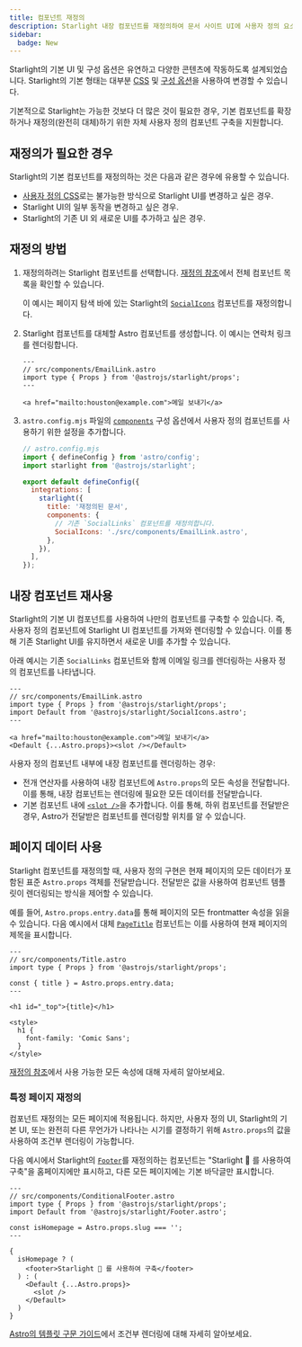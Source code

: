 ```yaml
---
title: 컴포넌트 재정의
description: Starlight 내장 컴포넌트를 재정의하여 문서 사이트 UI에 사용자 정의 요소를 추가하는 방법에 대해 알아보세요.
sidebar:
  badge: New
---
```


Starlight의 기본 UI 및 구성 옵션은 유연하고 다양한 콘텐츠에 작동하도록 설계되었습니다. Starlight의 기본 형태는 대부분 [CSS](/ko/guides/css-and-tailwind/) 및 [구성 옵션](/ko/guides/customization/)을 사용하여 변경할 수 있습니다.

기본적으로 Starlight는 가능한 것보다 더 많은 것이 필요한 경우, 기본 컴포넌트를 확장하거나 재정의(완전히 대체)하기 위한 자체 사용자 정의 컴포넌트 구축을 지원합니다.

## 재정의가 필요한 경우

Starlight의 기본 컴포넌트를 재정의하는 것은 다음과 같은 경우에 유용할 수 있습니다.

- [사용자 정의 CSS](/ko/guides/css-and-tailwind/)로는 불가능한 방식으로 Starlight UI를 변경하고 싶은 경우.
- Starlight UI의 일부 동작을 변경하고 싶은 경우.
- Starlight의 기존 UI 외 새로운 UI를 추가하고 싶은 경우.

## 재정의 방법

1. 재정의하려는 Starlight 컴포넌트를 선택합니다.
   [재정의 참조](/ko/reference/overrides/)에서 전체 컴포넌트 목록을 확인할 수 있습니다.

   이 예시는 페이지 탐색 바에 있는 Starlight의 [`SocialIcons`](/ko/reference/overrides/#socialicons) 컴포넌트를 재정의합니다.

2. Starlight 컴포넌트를 대체할 Astro 컴포넌트를 생성합니다.
   이 예시는 연락처 링크를 렌더링합니다.

   ```astro
   ---
   // src/components/EmailLink.astro
   import type { Props } from '@astrojs/starlight/props';
   ---

   <a href="mailto:houston@example.com">메일 보내기</a>
   ```

3. `astro.config.mjs` 파일의 [`components`](/ko/reference/configuration/#components) 구성 옵션에서 사용자 정의 컴포넌트를 사용하기 위한 설정을 추가합니다.

   ```js {9-12}
   // astro.config.mjs
   import { defineConfig } from 'astro/config';
   import starlight from '@astrojs/starlight';

   export default defineConfig({
     integrations: [
       starlight({
         title: '재정의된 문서',
         components: {
           // 기존 `SocialLinks` 컴포넌트를 재정의합니다.
           SocialIcons: './src/components/EmailLink.astro',
         },
       }),
     ],
   });
   ```

## 내장 컴포넌트 재사용

Starlight의 기본 UI 컴포넌트를 사용하여 나만의 컴포넌트를 구축할 수 있습니다. 즉, 사용자 정의 컴포넌트에 Starlight UI 컴포넌트를 가져와 렌더링할 수 있습니다. 이를 통해 기존 Starlight UI를 유지하면서 새로운 UI를 추가할 수 있습니다.

아래 예시는 기존 `SocialLinks` 컴포넌트와 함께 이메일 링크를 렌더링하는 사용자 정의 컴포넌트를 나타냅니다.

```astro {4,8}
---
// src/components/EmailLink.astro
import type { Props } from '@astrojs/starlight/props';
import Default from '@astrojs/starlight/SocialIcons.astro';
---

<a href="mailto:houston@example.com">메일 보내기</a>
<Default {...Astro.props}><slot /></Default>
```

사용자 정의 컴포넌트 내부에 내장 컴포넌트를 렌더링하는 경우:

- 전개 연산자를 사용하여 내장 컴포넌트에 `Astro.props`의 모든 속성을 전달합니다. 이를 통해, 내장 컴포넌트는 렌더링에 필요한 모든 데이터를 전달받습니다.
- 기본 컴포넌트 내에 [`<slot />`](https://docs.astro.build/ko/core-concepts/astro-components/#슬롯)을 추가합니다. 이를 통해, 하위 컴포넌트를 전달받은 경우, Astro가 전달받은 컴포넌트를 렌더링할 위치를 알 수 있습니다.

## 페이지 데이터 사용

Starlight 컴포넌트를 재정의할 때, 사용자 정의 구현은 현재 페이지의 모든 데이터가 포함된 표준 `Astro.props` 객체를 전달받습니다.
전달받은 값을 사용하여 컴포넌트 템플릿이 렌더링되는 방식을 제어할 수 있습니다.

예를 들어, `Astro.props.entry.data`를 통해 페이지의 모든 frontmatter 속성을 읽을 수 있습니다. 다음 예시에서 대체 [`PageTitle`](/ko/reference/overrides/#pagetitle) 컴포넌트는 이를 사용하여 현재 페이지의 제목을 표시합니다.

```astro {5} "{title}"
---
// src/components/Title.astro
import type { Props } from '@astrojs/starlight/props';

const { title } = Astro.props.entry.data;
---

<h1 id="_top">{title}</h1>

<style>
  h1 {
    font-family: 'Comic Sans';
  }
</style>
```

[재정의 참조](/ko/reference/overrides/#prop-types)에서 사용 가능한 모든 속성에 대해 자세히 알아보세요.

### 특정 페이지 재정의

컴포넌트 재정의는 모든 페이지에 적용됩니다. 하지만, 사용자 정의 UI, Starlight의 기본 UI, 또는 완전히 다른 무언가가 나타나는 시기를 결정하기 위해 `Astro.props`의 값을 사용하여 조건부 렌더링이 가능합니다.

다음 예시에서 Starlight의 [`Footer`](/ko/reference/overrides/#footer-1)를 재정의하는 컴포넌트는 "Starlight 🌟 를 사용하여 구축"을 홈페이지에만 표시하고, 다른 모든 페이지에는 기본 바닥글만 표시합니다.

```astro
---
// src/components/ConditionalFooter.astro
import type { Props } from '@astrojs/starlight/props';
import Default from '@astrojs/starlight/Footer.astro';

const isHomepage = Astro.props.slug === '';
---

{
  isHomepage ? (
    <footer>Starlight 🌟 를 사용하여 구축</footer>
  ) : (
    <Default {...Astro.props}>
      <slot />
    </Default>
  )
}
```

[Astro의 템플릿 구문 가이드](https://docs.astro.build/ko/core-concepts/astro-syntax/#dynamic-html)에서 조건부 렌더링에 대해 자세히 알아보세요.
